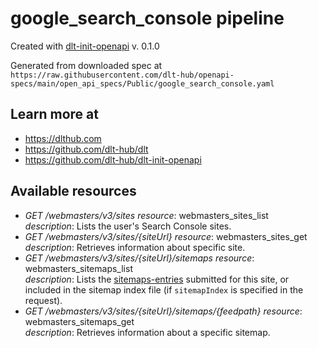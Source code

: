 # google_search_console pipeline

Created with [dlt-init-openapi](https://github.com/dlt-hub/dlt-init-openapi) v. 0.1.0

Generated from downloaded spec at `https://raw.githubusercontent.com/dlt-hub/openapi-specs/main/open_api_specs/Public/google_search_console.yaml`
## Learn more at

* https://dlthub.com
* https://github.com/dlt-hub/dlt
* https://github.com/dlt-hub/dlt-init-openapi


## Available resources
* _GET /webmasters/v3/sites_ 
  *resource*: webmasters_sites_list  
  *description*:  Lists the user's Search Console sites.
* _GET /webmasters/v3/sites/{siteUrl}_ 
  *resource*: webmasters_sites_get  
  *description*:  Retrieves information about specific site.
* _GET /webmasters/v3/sites/{siteUrl}/sitemaps_ 
  *resource*: webmasters_sitemaps_list  
  *description*:  Lists the [sitemaps-entries](/webmaster-tools/v3/sitemaps) submitted for this site, or included in the sitemap index file (if `sitemapIndex` is specified in the request).
* _GET /webmasters/v3/sites/{siteUrl}/sitemaps/{feedpath}_ 
  *resource*: webmasters_sitemaps_get  
  *description*: Retrieves information about a specific sitemap.
